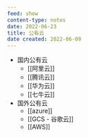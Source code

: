```yaml
---
feed: show
content-type: notes
date: 2022-06-23
title: 公有云
date created: 2022-06-09
---
```

- 国内公有云
	- [[阿里云]]
	- [[腾讯云]]
	- [[华为云]]
	- [[七牛云]]
- 国外公有云
	- [[azure]]
	- [[GCS - 谷歌云]]
	- [[AWS]]
